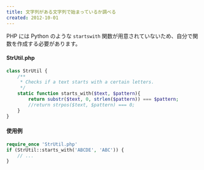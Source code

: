 ```yaml
---
title: 文字列がある文字列で始まっているか調べる
created: 2012-10-01
---
```


PHP には Python のような `startswith` 関数が用意されていないため、自分で関数を作成する必要があります。

#### StrUtil.php

~~~ php
class StrUtil {
    /**
     * Checks if a text starts with a certain letters.
     */
    static function starts_with($text, $pattern){
        return substr($text, 0, strlen($pattern)) === $pattern;
        //return strpos($text, $pattern) === 0;
    }
}
~~~

#### 使用例

~~~ php
require_once 'StrUtil.php'
if (StrUtil::starts_with('ABCDE', 'ABC')) {
    // ...
}
~~~

